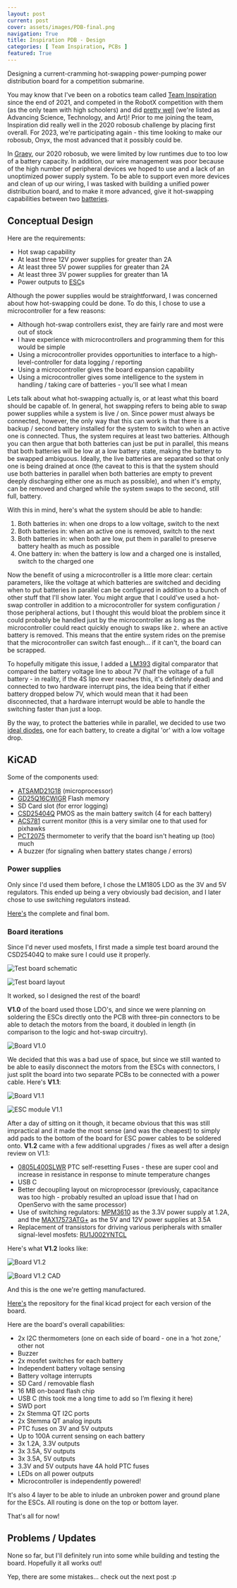 ```yaml
---
layout: post
current: post
cover: assets/images/PDB-final.png
navigation: True
title: Inspiration PDB - Design
categories: [ Team Inspiration, PCBs ]
featured: True
---
```


Designing a current-cramming hot-swapping power-pumping power distribution board for a competition submarine. 

You may know that I've been on a robotics team called [Team Inspiration](https://www.teaminspiration.global) since the end of 2021, and competed in the RobotX competition with them (as the only team with high schoolers) and did [pretty well](https://robotx.org/2022/11/22/2022-robotx-maritime-challenge-final-standings/) (we're listed as Advancing Science, Technology, and Art)! Prior to me joining the team, Inspiration did really well in the 2020 robosub challenge by placing first overall. For 2023, we're participating again - this time looking to make our robosub, Onyx, the most advanced that it possibly could be. 

In [Graey](https://team11128.wixsite.com/main/graey), our 2020 robosub, we were limited by low runtimes due to too low of a battery capacity. In addition, our wire management was poor because of the high number of peripheral devices we hoped to use and a lack of an unoptimized power supply system. To be able to support even more devices and clean of up our wiring, I was tasked with building a unified power distribution board, and to make it more advanced, give it hot-swapping capabilities between two [batteries](https://bluerobotics.com/store/comm-control-power/powersupplies-batteries/battery-li-4s-15-6ah/). 

## Conceptual Design

Here are the requirements:
- Hot swap capability
- At least three 12V power supplies for greater than 2A
- At least three 5V power supplies for greater than 2A
- At least three 3V power supplies for greater than 1A
- Power outputs to [ESC](https://bluerobotics.com/store/thrusters/speed-controllers/besc30-r3/)s

Although the power supplies would be straightforward, I was concerned about how hot-swapping could be done. To do this, I chose to use a microcontroller for a few reasons:
- Although hot-swap controllers exist, they are fairly rare and most were out of stock 
- I have experience with microcontrollers and programming them for this would be simple
- Using a microcontroller provides opportunities to interface to a high-level-controller for data logging / reporting
- Using a microcontroller gives the board expansion capability
- Using a microcontroller gives some intelligence to the system in handling / taking care of batteries - you'll see what I mean

Lets talk about what hot-swapping actually is, or at least what this board should be capable of. In general, hot swapping refers to being able to swap power supplies while a system is live / on. Since power must always be connected, however, the only way that this can work is that there is a backup / second battery installed for the system to switch to when an active one is connected. Thus, the system requires at least two batteries. Although you can then argue that both batteries can just be put in parallel, this means that both batteries will be low at a low battery state, making the battery to be swapped ambiguous. Ideally, the live batteries are separated so that only one is being drained at once (the caveat to this is that the system should use both batteries in parallel when both batteries are empty to prevent deeply discharging either one as much as possible), and when it's empty, can be removed and charged while the system swaps to the second, still full, battery. 

With this in mind, here's what the system should be able to handle:
1. Both batteries in: when one drops to a low voltage, switch to the next
2. Both batteries in: when an active one is removed, switch to the next
3. Both batteries in: when both are low, put them in parallel to preserve battery health as much as possible
4. One battery in: when the battery is low and a charged one is installed, switch to the charged one

Now the benefit of using a microcontroller is a little more clear: certain parameters, like the voltage at which batteries are switched and deciding when to put batteries in parallel can be configured in addition to a bunch of other stuff that I'll show later. You might argue that I could've used a hot-swap controller in addition to a microcontroller for system configuration / those peripheral actions, but I thought this would bloat the problem since it could probably be handled just by the microcontroller as long as the microcontroller could react quickly enough to swaps like `2.` where an active battery is removed. This means that the entire system rides on the premise that the microcontroller can switch fast enough... if it can't, the board can be scrapped. 

To hopefully mitigate this issue, I added a [LM393](https://www.ti.com/lit/ds/symlink/lm393a.pdf?HQS=dis-mous-null-mousermode-dsf-pf-null-wwe&ts=1686892841173&ref_url=https%253A%252F%252Fwww.mouser.kr%252F) digital comparator that compared the battery voltage line to about 7V (half the voltage of a full battery - in reality, if the 4S lipo ever reaches this, it's definitely dead) and connected to two hardware interrupt pins, the idea being that if either battery dropped below 7V, which would mean that it had been disconnected, that a hardware interrupt would be able to handle the switching faster than just a loop.

By the way, to protect the batteries while in parallel, we decided to use two [ideal diodes](https://www.aliexpress.us/item/2255800113261457.html?spm=a2g0o.productlist.main.1.1dcb323an0FNnF&algo_pvid=e2f5c10e-cebb-4b99-b745-b90ef77ca22f&algo_exp_id=e2f5c10e-cebb-4b99-b745-b90ef77ca22f-0&pdp_npi=3%40dis%21USD%2140.88%2136.79%21%21%21%21%21%40211be59e16869503493964895d0858%2110000001238192832%21sea%21US%210&curPageLogUid=JuBEyEk5zYNe), one for each battery, to create a digital 'or' with a low voltage drop. 


## KiCAD

Some of the components used:
- [ATSAMD21G18](https://ww1.microchip.com/downloads/en/DeviceDoc/SAM_D21_DA1_Family_DataSheet_DS40001882F.pdf) (microprocessor)
- [GD25Q16CWIGR](https://www.mouser.com/datasheet/2/870/gd25q16c_v3_2_20210513-1668164.pdf) Flash memory
- SD Card slot (for error logging)
- [CSD25404Q](https://www.ti.com/lit/ds/symlink/csd25404q3.pdf?HQS=dis-dk-null-digikeymode-dsf-pf-null-wwe&ts=1686779239837&ref_url=https%253A%252F%252Fwww.ti.com%252Fgeneral%252Fdocs%252Fsuppproductinfo.tsp%253FdistId%253D10%2526gotoUrl%253Dhttps%253A%252F%252Fwww.ti.com%252Flit%252Fgpn%252Fcsd25404q3) PMOS as the main battery switch (4 for each battery)
- [ACS781](https://rocelec.widen.net/view/pdf/nuv8qlrbe8/ALLE-S-A0007769245-1.pdf?t.download=true&u=5oefqw) current monitor (this is a very similar one to that used for pixhawks
- [PCT2075](https://www.nxp.com/docs/en/data-sheet/PCT2075.pdf) thermometer to verify that the board isn't heating up (too) much
- A buzzer (for signaling when battery states change / errors)

### Power supplies
Only since I'd used them before, I chose the LM1805 LDO as the 3V and 5V regulators. This ended up being a very obviously bad decision, and I later chose to use switching regulators instead. 

[Here's](https://docs.google.com/spreadsheets/d/1eEv6u52QYOC_kODey6bpNA8GYwr_zVqGhBdzeqPN1tI/edit?usp=sharing) the complete and final bom. 

### Board iterations

Since I'd never used mosfets, I first made a simple test board around the CSD25404Q to make sure I could use it properly. 

![Test board schematic](https://media.discordapp.net/attachments/937171243776483358/1118776308743282779/Screenshot_2023-06-14_at_11.37.30_PM.png?width=1264&height=1138)

![Test board layout](https://media.discordapp.net/attachments/937171243776483358/1118776521029595226/Screenshot_2023-06-14_at_11.38.22_PM.png?width=1410&height=724)

It worked, so I designed the rest of the board!

__V1.0__ of the board used those LDO's, and since we were planning on soldering the ESCs directly onto the PCB with three-pin connectors to be able to detach the motors from the board, it doubled in length (in comparison to the logic and hot-swap circuitry).

![Board V1.0](https://media.discordapp.net/attachments/937171243776483358/1118738743222870026/Screenshot_2023-06-14_at_9.08.16_PM.png?width=1410&height=670)

We decided that this was a bad use of space, but since we still wanted to be able to easily disconnect the motors from the ESCs with connectors, I just split the board into two separate PCBs to be connected with a power cable. Here's __V1.1__:

![Board V1.1](https://media.discordapp.net/attachments/937171243776483358/1118774892096147457/Screenshot_2023-06-14_at_11.31.56_PM.png?width=1402&height=1136)

![ESC module V1.1](https://media.discordapp.net/attachments/937171243776483358/1118775219063115776/Screenshot_2023-06-14_at_11.33.13_PM.png?width=1410&height=1126)

After a day of sitting on it though, it became obvious that this was still impractical and it made the most sense (and was the cheapest) to simply add pads to the bottom of the board for ESC power cables to be soldered onto. __V1.2__ came with a few additional upgrades / fixes as well after a design review on V1.1:
- [0805L400SLWR](https://www.littelfuse.com/~/media/electronics/datasheets/resettable_ptcs/littelfuse_ptc_low_rho_datasheet.pdf.pdf) PTC self-resetting Fuses - these are super cool and increase in resistance in response to minute temperature changes
- USB C
- Better decoupling layout on microprocessor (previously, capacitance was too high - probably resulted an upload issue that I had on OpenServo with the same processor)
- Use of switching regulators: [MPM3610](https://www.monolithicpower.com/en/documentview/productdocument/index/version/2/document_type/datasheet/lang/en/sku/MPM3610AGQV-Z/document_id/2102) as the 3.3V power supply at 1.2A, and the [MAX17573ATG+](https://www.analog.com/media/en/technical-documentation/data-sheets/max17573.pdf) as the 5V and 12V power supplies at 3.5A
- Replacement of transistors for driving various peripherals with smaller signal-level mosfets: [RU1J002YNTCL](https://fscdn.rohm.com/en/products/databook/datasheet/discrete/transistor/mosfet/ru1j002yn-e.pdf)


Here's what __V1.2__ looks like:

![Board V1.2](https://media.discordapp.net/attachments/937171243776483358/1118780249707139103/Screenshot_2023-06-14_at_11.53.11_PM.png?width=1402&height=1138)


![Board V1.2 CAD](https://media.discordapp.net/attachments/937171243776483358/1118780522802458634/Screenshot_2023-06-14_at_11.54.18_PM.png?width=1410&height=754)

And this is the one we're getting manufactured. 

[Here's](https://github.com/seanboe/Onyx_PDB) the repository for the final kicad project for each version of the board.

Here are the board's overall capabilities:
- 2x I2C thermometers (one on each side of board - one in a ‘hot zone,’ other not
- Buzzer
- 2x mosfet switches for each battery
- Independent battery voltage sensing
- Battery voltage interrupts
- SD Card / removable flash
- 16 MB on-board flash chip
- USB C (this took me a long time to add so I’m flexing it here)
- SWD port
- 2x Stemma QT I2C ports
- 2x  Stemma QT analog inputs
- PTC fuses on 3V and 5V outputs
- Up to 100A current sensing on each battery
- 3x 1.2A, 3.3V outputs
- 3x 3.5A, 5V outputs
- 3x 3.5A, 5V outputs
- 3.3V and 5V outputs have 4A hold PTC fuses
- LEDs on all power outputs
- Microcontroller is independently powered!

It's also 4 layer to be able to inlude an unbroken power and ground plane for the ESCs. All routing is done on the top or bottom layer. 

That's all for now!

## Problems / Updates

None so far, but I'll definitely run into some while building and testing the board. Hopefully it all works out!

Yep, there are some mistakes... check out the next post :p